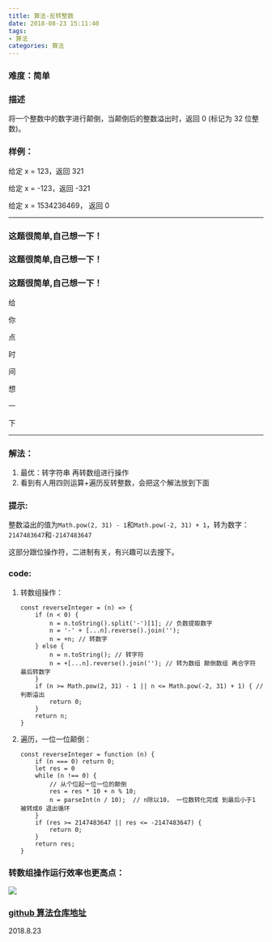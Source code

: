 ```yaml
---
title: 算法-反转整数
date: 2018-08-23 15:11:40
tags:
- 算法
categories: 算法
---
```


### 难度：简单

### 描述

将一个整数中的数字进行颠倒，当颠倒后的整数溢出时，返回 0 (标记为 32 位整数)。

### 样例：

给定 x = 123，返回 321

给定 x = -123，返回 -321

给定 x = 1534236469， 返回 0

---

### 这题很简单,自己想一下！

### 这题很简单,自己想一下！

### 这题很简单,自己想一下！

给

你

点

时

间

想

一

下

---

### 解法：

1. 最优：转字符串 再转数组进行操作
2. 看到有人用四则运算+遍历反转整数，会把这个解法放到下面

### 提示:

整数溢出的值为`Math.pow(2, 31) - 1`和`Math.pow(-2, 31) + 1`，转为数字：`2147483647`和`-2147483647`

这部分跟位操作符，二进制有关，有兴趣可以去搜下。

### code:

1.  转数组操作：

        const reverseInteger = (n) => {
            if (n < 0) {
                n = n.toString().split('-')[1]; // 负数提取数字
                n = '-' + [...n].reverse().join('');
                n = +n; // 转数字
            } else {
                n = n.toString(); // 转字符
                n = +[...n].reverse().join(''); // 转为数组 颠倒数组 再合字符 最后转数字
            }
            if (n >= Math.pow(2, 31) - 1 || n <= Math.pow(-2, 31) + 1) { // 判断溢出
                return 0;
            }
            return n;
        }

2.  遍历，一位一位颠倒：

        const reverseInteger = function (n) {
            if (n === 0) return 0;
            let res = 0
            while (n !== 0) {
                // 从个位起一位一位的颠倒
                res = res * 10 + n % 10;
                n = parseInt(n / 10);  // n除以10， 一位数转化完成 到最后小于1 被转成0 退出循环
            }
            if (res >= 2147483647 || res <= -2147483647) {
                return 0;
            }
            return res;
        }

### 转数组操作运行效率也更高点：

![](https://github.com/OBKoro1/articleImg_src/blob/master/weibo_img_move/undefined?raw=true?raw=true)


### [github 算法仓库地址](https://github.com/OBKoro1/Brush_algorithm)

2018.8.23
